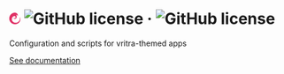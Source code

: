 # <img width="20"  src="https://raw.githubusercontent.com/AhmedAyachi/RepoIllustrations/f7ee069a965d3558e0e7e2b7e6733d1a642c78c2/Vritra/Icon.svg"> ![GitHub license](https://img.shields.io/badge/vritra--scripts-e03065) &middot; ![GitHub license](https://img.shields.io/badge/license-MIT-e03065.svg)

Configuration and scripts for vritra-themed apps

[See documentation](https://vritrajs.github.io/#getstarted#availablescripts)
